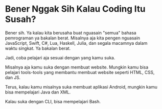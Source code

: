 # Bener Nggak Sih Kalau Coding Itu Susah?

Bener sih. Ya kalau kita berusaha buat nguasain "semua" bahasa pemrograman ya bakalan berat. Misalnya aja kita pengen nguasain JavaScript, Swift, C#, Lua, Haskell, Julia, dan segala macamnya dalam waktu singkat. Ya bakalan berat.

Jadi, coba pelajari aja sesuai dengan yang kamu suka.

Misalnya aja kamu suka dengan membuat website. Mungkin kamu bisa pelajari tools-tools yang membantu membuat website seperti HTML, CSS, dan JS.

Terus, kalau kamu misalnya suka membuat aplikasi Android, mungkin kamu bisa mempelajari Java dan XML.

Kalau suka dengan CLI, bisa mempelajari Bash.
